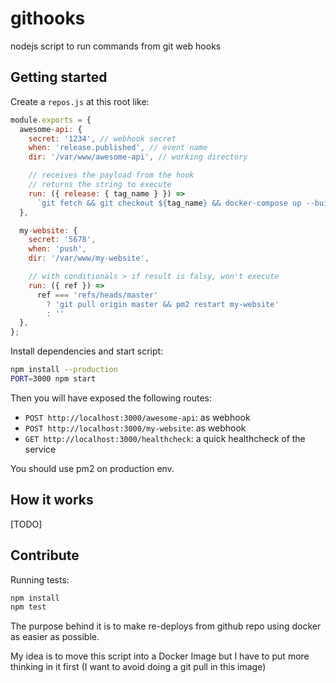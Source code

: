 # githooks

nodejs script to run commands from git web hooks

## Getting started

Create a `repos.js` at this root like:

```js
module.exports = {
  awesome-api: {
    secret: '1234', // webhook secret
    when: 'release.published', // event name
    dir: '/var/www/awesome-api', // working directory

    // receives the payload from the hook
    // returns the string to execute
    run: ({ release: { tag_name } }) =>
      `git fetch && git checkout ${tag_name} && docker-compose up --build --remove-orphans -d`
  },

  my-website: {
    secret: '5678',
    when: 'push',
    dir: '/var/www/my-website',

    // with conditionals > if result is falsy, won't execute
    run: ({ ref }) =>
      ref === 'refs/heads/master'
        ? 'git pull origin master && pm2 restart my-website'
        : ''
  },
};
```

Install dependencies and start script:

```bash
npm install --production
PORT=3000 npm start
```

Then you will have exposed the following routes:

- `POST http://localhost:3000/awesome-api`: as webhook
- `POST http://localhost:3000/my-website`: as webhook
- `GET http://localhost:3000/healthcheck`: a quick healthcheck of the service

You should use pm2 on production env.

## How it works

[TODO]

## Contribute

Running tests:

```bash
npm install
npm test
```

The purpose behind it is to make re-deploys from github repo using docker as easier as possible.

My idea is to move this script into a Docker Image but I have to put more thinking in it first (I want to avoid doing a git pull in this image)
